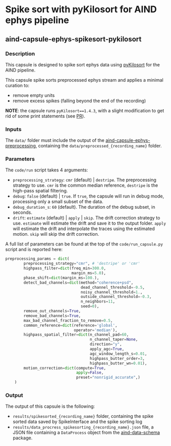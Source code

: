 # Spike sort with pyKilosort for AIND ephys pipeline
## aind-capsule-ephys-spikesort-pykilosort


### Description

This capsule is designed to spike sort ephys data using [pyKilosort](https://github.com/int-brain-lab/pykilosort) for the AIND pipeline.

This capsule spike sorts preprocessed ephys stream and applies a minimal curation to:

- remove empty units
- remove excess spikes (falling beyond the end of the recording)

**NOTE**: the capsule runs `pyKilosort==1.4.3`, with a slight modification to get rid of some print statements (see [PR](https://github.com/int-brain-lab/pykilosort/pull/16)).


### Inputs

The `data/` folder must include the output of the [aind-capsule-ephys-preprocessing](https://github.com/AllenNeuralDynamics/aind-capsule-ephys-preprocessing), containing 
the `data/preprocessed_{recording_name}` folder.

### Parameters

The `code/run` script takes 4 arguments:

- `preprocessing_strategy`: `cmr` (default) | `destripe`. The preprocessing strategy to use. `cmr` is the common median reference, `destripe` is the high-pass spatial filtering.
- `debug`: `false` (default) | `true`. If `true`, the capsule will run in debug mode, processing only a small subset of the data.
- `debug_duration_s`: `60` (default). The duration of the debug subset, in seconds.
- `drift`: `estimate` (default) | `apply` | `skip`. The drift correction strategy to use. `estimate` will estimate the drift and save it to the output folder. `apply` will estimate the drift and interpolate the traces using the estimated motion. `skip` will skip the drift correction.

A full list of parameters can be found at the top of the `code/run_capsule.py` script and is reported here:

```python
preprocessing_params = dict(
        preprocessing_strategy="cmr", # 'destripe' or 'cmr'
        highpass_filter=dict(freq_min=300.0,
                             margin_ms=5.0),
        phase_shift=dict(margin_ms=100.),
        detect_bad_channels=dict(method="coherence+psd",
                                 dead_channel_threshold=-0.5,
                                 noisy_channel_threshold=1.,
                                 outside_channel_threshold=-0.3,
                                 n_neighbors=11,
                                 seed=0),
        remove_out_channels=True,
        remove_bad_channels=True,
        max_bad_channel_fraction_to_remove=0.5,
        common_reference=dict(reference='global',
                              operator='median'),
        highpass_spatial_filter=dict(n_channel_pad=60,
                                     n_channel_taper=None,
                                     direction="y",
                                     apply_agc=True,
                                     agc_window_length_s=0.01,
                                     highpass_butter_order=3,
                                     highpass_butter_wn=0.01),
        motion_correction=dict(compute=True,
                               apply=False,
                               preset="nonrigid_accurate",)
    )
```

### Output

The output of this capsule is the following:

- `results/spikesorted_{recording_name}` folder, containing the spike sorted data saved by SpikeInterface and the spike sorting log
- `results/data_procress_spikesorting_{recording_name}.json` file, a JSON file containing a `DataProcess` object from the [aind-data-schema](https://aind-data-schema.readthedocs.io/en/stable/) package.


